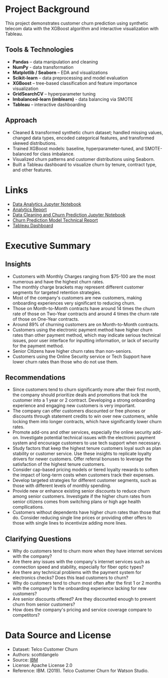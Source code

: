 # Project Background
This project demonstrates customer churn prediction using synthetic telecom data with the XGBoost algorithm and interactive visualization with Tableau.

## Tools & Technologies
- **Pandas** – data manipulation and cleaning
- **NumPy** - data transformation
- **Matplotlib / Seaborn** – EDA and visualizations
- **Scikit-learn** – data preprocessing and model evaluation
- **XGBoost** – tree-based classification and feature importance visualization
- **GridSearchCV** – hyperparameter tuning
- **Imbalanced-learn (imblearn)** - data balancing via SMOTE
- **Tableau** – interactive dashboarding

## Approach
- Cleaned & transformed synthetic churn dataset; handled missing values, changed data types, encoded categorical features, and transformed skewed distributions.
- Trained XGBoost models: baseline, hyperparameter-tuned, and SMOTE-balanced for class imbalance.
- Visualized churn patterns and customer distributions using Seaborn.
- Built a Tableau dashboard to visualize churn by tenure, contract type, and other features.

# Links
- [Data Analytics Jupyter Notebook](https://github.com/nvpham12/Telecom-Customer-Churn-Prediction-and-Analysis/blob/main/Data%20Analysis%20Telecom%20Customer%20Churn.ipynb)
- [Analytics Report](https://github.com/nvpham12/Telecom-Customer-Churn-Prediction-and-Analysis/blob/main/Analytics%20Report.md)
- [Data Cleaning and Churn Prediction Jupyter Notebook](https://github.com/nvpham12/Telecom-Customer-Churn-Prediction-and-Analysis/blob/main/Churn%20Prediction%20Telecom%20Customers.ipynb)
- [Churn Prediction Model Technical Report](https://github.com/nvpham12/Telecom-Customer-Churn-Prediction/blob/main/Technical%20Report.md)
- [Tableau Dashboard](https://public.tableau.com/views/TelecomCustomerChurnDashboard_17551339538610/Dashboard?:language=en-US&publish=yes&:sid=&:redirect=auth&:display_count=n&:origin=viz_share_link)

# Executive Summary
## Insights
- Customers with Monthly Charges ranging from \$75-100 are the most numerous and have the highest churn rates.
- The monthly charge brackets may represent different customer segments for targeted retention strategies.
- Most of the company's customers are new customers, making onboarding experiences very significant to reducing churn.
- Those on Month-to-Month contracts have around 14 times the churn rate of those on Two-Year contracts and around 4 times the churn rate of those on One-Year contracts.
- Around 89% of churning customers are on Month-to-Month contracts.
- Customers using the electronic payment method have higher churn rates than other payment method, which may indicate serious technical issues, poor user interface for inputting information, or lack of security for the payment method.
- Senior Citizens have higher churn rates than non-seniors.
- Customers using the Online Security service or Tech Support have lower churn rates than those who do not use them.

## Recommendations
- Since customers tend to churn significantly more after their first month, the company should prioritize deals and promotions that lock the customer into a 1 year or 2 contract. Developing a strong onboarding experience and engaging new customers is very important.
- The company can offer customers discounted or free phones or discounts through statement credits to win over new customers, while locking them into longer contracts, which have significantly lower churn rates.
- Promote add-ons and other services, especially the online security add-on. Investigate potential technical issues with the electronic payment system and encourage customers to use tech support when necessary.
- Study factors that keep the highest tenure customers loyal such as plan stability or customer service. Use these insights to replicate loyalty drivers for newer customers. Offer referral bonuses to leverage the satisfaction of the highest tenure customers.
- Consider cap-based pricing models or tiered loyalty rewards to soften the impact of long-term costs when customers track their expenses.
- Develop targeted strategies for different customer segments, such as those with different levels of monthly spending.
- Provide new or enhance existing senior discounts to reduce churn among senior customers. Investigate if the higher churn rates from senior citizens comes from switching plans or high age health compllications.
- Customers without dependents have higher churn rates than those that do. Consider reducing single line prices or providing other offers to those with single lines to incentivize adding more lines.

## Clarifying Questions
- Why do customers tend to churn more when they have internet services with the company?
- Are there any issues with the company's internet services such as connection speed and stability, especially for fiber optic types?
- Are there any technical problems with the payment system for electronics checks? Does this lead customers to churn?
- Why do customers tend to churn most often after the first 1 or 2 months with the company? Is the onboarding experience lacking for new customers?
- Are senior discounts offered? Are they discounted enough to prevent churn from senior customers?
- How does the company's pricing and service coverage compare to competitors?

# Data Source and License
- Dataset: Telco Customer Churn
- Authors: scottdangelo
- Source: [IBM](https://github.com/IBM/telco-customer-churn-on-icp4d)
- License: Apache License 2.0
- Reference: IBM. (2019). Telco Customer Churn for Watson Studio.
